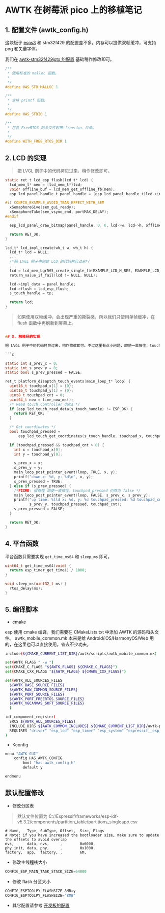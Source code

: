 # AWTK 在树莓派 pico 上的移植笔记

## 1. 配置文件 (awtk_config.h)

这块板子 [esps3](https://www.waveshare.net/wiki/ESP32-S3-Touch-LCD-4.3) 和 stm32f429 的配置差不多，内存可以提供双帧缓冲，可支持 png 和矢量字体。

我们在 [awtk-stm32f429igtx 的配置](https://github.com/zlgopen/awtk-stm32f429igtx-raw/blob/master/awtk-port/awtk_config.h) 基础稍作修改即可。

```c
/**
 * 使用标准的 malloc 函数。
 *
 */
#define HAS_STD_MALLOC 1

/**
 * 支持 printf 函数。
 *
 */
#define HAS_STDIO 1

/**
 * 包含 FreeRTOS 的头文件时带 freertos 目录。
 *
 */
#define WITH_FREE_RTOS_DIR 1
```

## 2. LCD 的实现

> 把 LVGL 例子中的代码拷贝过来，稍作修改即可。

```c
static ret_t lcd_esp_flush(lcd_t* lcd) {
  lcd_mem_t* mem = (lcd_mem_t*)lcd;
  void* offline_buf = lcd_mem_get_offline_fb(mem);
  esp_lcd_panel_handle_t panel_handle = (esp_lcd_panel_handle_t)lcd->impl_data;

#if CONFIG_EXAMPLE_AVOID_TEAR_EFFECT_WITH_SEM
  xSemaphoreGive(sem_gui_ready);
  xSemaphoreTake(sem_vsync_end, portMAX_DELAY);
#endif

  esp_lcd_panel_draw_bitmap(panel_handle, 0, 0, lcd->w, lcd->h, offline_buf);

  return RET_OK;
}

lcd_t* lcd_impl_create(wh_t w, wh_t h) {
  lcd_t* lcd = NULL;
  ...
  /*把 LVGL 例子中创建 LCD 的代码拷贝过来*/
  ...
  lcd = lcd_mem_bgr565_create_single_fb(EXAMPLE_LCD_H_RES, EXAMPLE_LCD_V_RES, offline_buff);
  return_value_if_fail(lcd != NULL, NULL);

  lcd->impl_data = panel_handle;
  lcd->flush = lcd_esp_flush;
  s_touch_handle = tp;

  return lcd;
}  
```

> 如果使用双帧缓冲，会出现严重的撕裂感，所以我们只使用单帧缓冲，在 flush 函数中再刷新到屏幕上。

```c

## 3. 触摸屏的实现

把 LVGL 例子中的代码拷贝过来，稍作修改即可。不过这里有点小问题，即使一直按住，touchpad_pressed 仍然会变成为 false，会不断上报 down/up 事件。

```c

static int s_prev_x = 0;
static int s_prev_y = 0;
static bool s_prev_pressed = FALSE;

ret_t platform_disaptch_touch_events(main_loop_t* loop) {
  uint16_t touchpad_x[1] = {0};
  uint16_t touchpad_y[1] = {0};
  uint8_t touchpad_cnt = 0;
  uint64_t now = time_now_ms();
  /* Read touch controller data */
  if (esp_lcd_touch_read_data(s_touch_handle) != ESP_OK) {
    return RET_OK;
  }

  /* Get coordinates */
  bool touchpad_pressed =
      esp_lcd_touch_get_coordinates(s_touch_handle, touchpad_x, touchpad_y, NULL, &touchpad_cnt, 1);

  if (touchpad_pressed && touchpad_cnt > 0) {
    int x = touchpad_x[0];
    int y = touchpad_y[0];

    s_prev_x = x;
    s_prev_y = y;
    main_loop_post_pointer_event(loop, TRUE, x, y);
    printf("down x: %d, y: %d\n", x, y);
    s_prev_pressed = TRUE;
  } else if (s_prev_pressed) {
    /*FIXME: 很奇怪 即使一直按住，touchpad_pressed 仍然为 false */
    main_loop_post_pointer_event(loop, FALSE, s_prev_x, s_prev_y);
    printf("up time: %lld x: %d, y: %d touchpad_pressed: %d touchpad_cnt: %d\n", now, s_prev_x,
           s_prev_y, touchpad_pressed, touchpad_cnt);
    s_prev_pressed = FALSE;
  }

  return RET_OK;
}

```

## 4. 平台函数

平台函数只需要实现 `get_time_ms64` 和 `sleep_ms` 即可。

```c
uint64_t get_time_ms64(void) {
  return esp_timer_get_time() / 1000;
}

void sleep_ms(uint32_t ms) {
  rtos_delay(ms);
}

```

## 5. 编译脚本

* cmake
  
esp 使用 cmake 编译，我们需要在 CMakeLists.txt 中添加 AWTK 的源码和头文件。 awtk_mobile_common.mk 本来是给 Android/iOS/HarmonyOS/Web 用的，在这里也可以直接使用，省去不少功夫。

```sh
include(${CMAKE_CURRENT_LIST_DIR}/awtk/scripts/awtk_mobile_common.mk)

set(AWTK_FLAGS " -w ")
set(CMAKE_C_FLAGS "${AWTK_FLAGS} ${CMAKE_C_FLAGS}")
set(CMAKE_CXX_FLAGS "${AWTK_FLAGS} ${CMAKE_CXX_FLAGS}")

set(AWTK_ALL_SOURCES_FILES
  ${AWTK_BASE_SOURCE_FILES}
  ${AWTK_RAW_COMMON_SOURCE_FILES}
  ${AWTK_PORT_SOURCE_FILES}
  ${AWTK_PORT_FREERTOS_SOURCE_FILES}
  ${AWTK_VGCANVAS_SOFT_SOURCE_FILES}
  )

idf_component_register(
  SRCS ${AWTK_ALL_SOURCES_FILES}
  INCLUDE_DIRS ${AWTK_COMMON_INCLUDES} ${CMAKE_CURRENT_LIST_DIR}/awtk-port ${AWTK_NANOVG_AGGE_INCLUDES}
  REQUIRES "driver" "esp_lcd" "esp_timer" "esp_system" "espressif__esp_lcd_touch_gt911" "espressif__esp_lcd_touch" "freertos"
)
```

* Kconfig

```sh
menu "AWTK GUI"
    config HAS_AWTK_CONFIG
        bool "has awtk_config.h"
        default y

endmenu
```

## 默认配置修改

* 修改分区表

> 默认文件位置为 C://Espressif/frameworks/esp-idf-v5.3.2/components/partition_table/partitions_singleapp.csv

```csv
# Name,   Type, SubType, Offset,  Size, Flags
# Note: if you have increased the bootloader size, make sure to update the offsets to avoid overlap
nvs,      data, nvs,     ,        0x6000,
phy_init, data, phy,     ,        0x1000,
factory,  app,  factory, ,        6M,
```

* 修改主线程栈大小

```c
CONFIG_ESP_MAIN_TASK_STACK_SIZE=64000
```

* 修改 flash 分区大小

```c
CONFIG_ESPTOOLPY_FLASHSIZE_8MB=y
CONFIG_ESPTOOLPY_FLASHSIZE="8MB"
```

* 其它配置请参考 [开发板的配置](https://www.waveshare.net/wiki/ESP32-S3-Touch-LCD-4.3)
  




